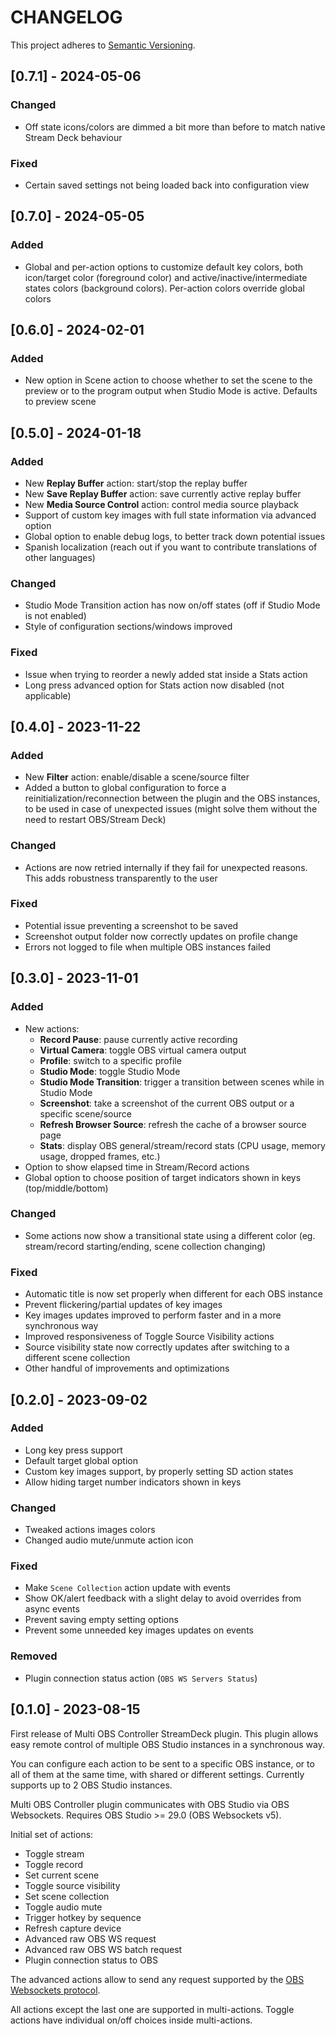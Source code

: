 # CHANGELOG

This project adheres to [Semantic Versioning](https://semver.org/spec/v2.0.0.html).

## [0.7.1] - 2024-05-06

### Changed

-   Off state icons/colors are dimmed a bit more than before to match native Stream Deck behaviour

### Fixed

-   Certain saved settings not being loaded back into configuration view

## [0.7.0] - 2024-05-05

### Added

-   Global and per-action options to customize default key colors, both icon/target color (foreground color) and active/inactive/intermediate states colors (background colors). Per-action colors override global colors

## [0.6.0] - 2024-02-01

### Added

-   New option in Scene action to choose whether to set the scene to the preview or to the program output when Studio Mode is active. Defaults to preview scene

## [0.5.0] - 2024-01-18

### Added

-   New **Replay Buffer** action: start/stop the replay buffer
-   New **Save Replay Buffer** action: save currently active replay buffer
-   New **Media Source Control** action: control media source playback
-   Support of custom key images with full state information via advanced option
-   Global option to enable debug logs, to better track down potential issues
-   Spanish localization (reach out if you want to contribute translations of other languages)

### Changed

-   Studio Mode Transition action has now on/off states (off if Studio Mode is not enabled)
-   Style of configuration sections/windows improved

### Fixed

-   Issue when trying to reorder a newly added stat inside a Stats action
-   Long press advanced option for Stats action now disabled (not applicable)

## [0.4.0] - 2023-11-22

### Added

-   New **Filter** action: enable/disable a scene/source filter
-   Added a button to global configuration to force a reinitialization/reconnection between the plugin and the OBS instances, to be used in case of unexpected issues (might solve them without the need to restart OBS/Stream Deck)

### Changed

-   Actions are now retried internally if they fail for unexpected reasons. This adds robustness transparently to the user

### Fixed

-   Potential issue preventing a screenshot to be saved
-   Screenshot output folder now correctly updates on profile change
-   Errors not logged to file when multiple OBS instances failed

## [0.3.0] - 2023-11-01

### Added

-   New actions:
    -   **Record Pause**: pause currently active recording
    -   **Virtual Camera**: toggle OBS virtual camera output
    -   **Profile**: switch to a specific profile
    -   **Studio Mode**: toggle Studio Mode
    -   **Studio Mode Transition**: trigger a transition between scenes while in Studio Mode
    -   **Screenshot**: take a screenshot of the current OBS output or a specific scene/source
    -   **Refresh Browser Source**: refresh the cache of a browser source page
    -   **Stats**: display OBS general/stream/record stats (CPU usage, memory usage, dropped frames, etc.)
-   Option to show elapsed time in Stream/Record actions
-   Global option to choose position of target indicators shown in keys (top/middle/bottom)

### Changed

-   Some actions now show a transitional state using a different color (eg. stream/record starting/ending, scene collection changing)

### Fixed

-   Automatic title is now set properly when different for each OBS instance
-   Prevent flickering/partial updates of key images
-   Key images updates improved to perform faster and in a more synchronous way
-   Improved responsiveness of Toggle Source Visibility actions
-   Source visibility state now correctly updates after switching to a different scene collection
-   Other handful of improvements and optimizations

## [0.2.0] - 2023-09-02

### Added

-   Long key press support
-   Default target global option
-   Custom key images support, by properly setting SD action states
-   Allow hiding target number indicators shown in keys

### Changed

-   Tweaked actions images colors
-   Changed audio mute/unmute action icon

### Fixed

-   Make `Scene Collection` action update with events
-   Show OK/alert feedback with a slight delay to avoid overrides from async events
-   Prevent saving empty setting options
-   Prevent some unneeded key images updates on events

### Removed

-   Plugin connection status action (`OBS WS Servers Status`)

## [0.1.0] - 2023-08-15

First release of Multi OBS Controller StreamDeck plugin. This plugin allows easy remote control of multiple OBS Studio instances in a synchronous way.

You can configure each action to be sent to a specific OBS instance, or to all of them at the same time, with shared or different settings. Currently supports up to 2 OBS Studio instances.

Multi OBS Controller plugin communicates with OBS Studio via OBS Websockets. Requires OBS Studio >= 29.0 (OBS Websockets v5).

Initial set of actions:

-   Toggle stream
-   Toggle record
-   Set current scene
-   Toggle source visibility
-   Set scene collection
-   Toggle audio mute
-   Trigger hotkey by sequence
-   Refresh capture device
-   Advanced raw OBS WS request
-   Advanced raw OBS WS batch request
-   Plugin connection status to OBS

The advanced actions allow to send any request supported by the [OBS Websockets protocol](https://github.com/obsproject/obs-websocket/blob/master/docs/generated/protocol.md#requests).

All actions except the last one are supported in multi-actions. Toggle actions have individual on/off choices inside multi-actions.

